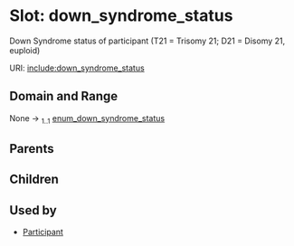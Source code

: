 
# Slot: down_syndrome_status


Down Syndrome status of participant (T21 = Trisomy 21; D21 = Disomy 21, euploid)

URI: [include:down_syndrome_status](https://w3id.org/include/down_syndrome_status)


## Domain and Range

None &#8594;  <sub>1..1</sub> [enum_down_syndrome_status](enum_down_syndrome_status.md)

## Parents


## Children


## Used by

 * [Participant](Participant.md)
